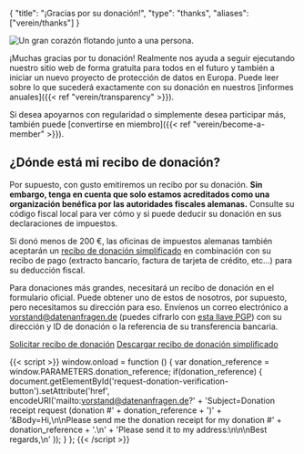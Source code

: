 {
    "title": "¡Gracias por su donación!",
    "type": "thanks",
    "aliases": ["verein/thanks"]
}

<img class="top-right-humaaan" src="/img/humaaans/thanks.svg" alt="Un gran corazón flotando junto a una persona.">

¡Muchas gracias por tu donación! Realmente nos ayuda a seguir ejecutando nuestro sitio web de forma gratuita para todos en el futuro y también a iniciar un nuevo proyecto de protección de datos en Europa. Puede leer sobre lo que sucederá exactamente con su donación en nuestros [informes anuales]({{< ref "verein/transparency" >}}).

Si desea apoyarnos con regularidad o simplemente desea participar más, también puede [convertirse en miembro]({{< ref "verein/become-a-member" >}}).

## ¿Dónde está mi recibo de donación?

Por supuesto, con gusto emitiremos un recibo por su donación. **Sin embargo, tenga en cuenta que solo estamos acreditados como una organización benéfica por las autoridades fiscales alemanas.** Consulte su código fiscal local para ver cómo y si puede deducir su donación en sus declaraciones de impuestos.

Si donó menos de 200 €, las oficinas de impuestos alemanas también aceptarán un [recibo de donación simplificado](https://static.dacdn.de/docs/vereinfachte-zuwendungsbestaetigung.pdf) en combinación con su recibo de pago (extracto bancario, factura de tarjeta de crédito, etc…) para su deducción fiscal.

Para donaciones más grandes, necesitará un recibo de donación en el formulario oficial. Puede obtener uno de estos de nosotros, por supuesto, pero necesitamos su dirección para eso. Envíenos un correo electrónico a [vorstand@datenanfragen.de](mailto:vorstand@datenanfragen.de) (puedes cifrarlo con [esta llave PGP](/pgp/62A7EC35.asc)) con su dirección y ID de donación o la referencia de su transferencia bancaria.

<a id="request-donation-verification-button" class="button button-secondary icon icon-email" href="mailto:spenden@datenanfragen.de">Solicitar recibo de donación</a>
<a class="button button-secondary icon icon-download" href="https://static.dacdn.de/docs/vereinfachte-zuwendungsbestaetigung.pdf">Descargar recibo de donación simplificado</a>

{{< script >}}
window.onload = function () {
    var donation_reference = window.PARAMETERS.donation_reference;
    if(donation_reference) {
        document.getElementById('request-donation-verification-button').setAttribute('href', encodeURI('mailto:vorstand@datenanfragen.de?' +
            'Subject=Donation receipt request (donation #' + donation_reference + ')' +
            '&Body=Hi,\n\nPlease send me the donation receipt for my donation #' + donation_reference + '.\n' +
            'Please send it to my address:\n\n\nBest regards,\n'
        ));
    }
};
{{< /script >}}
